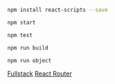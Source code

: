 
```bash

npm install react-scripts --save

npm start

npm test

npm run build

npm run object
```


[Fullstack](https://fullstackopen.com/zh)
[React Router](https://reactrouter.com/)
